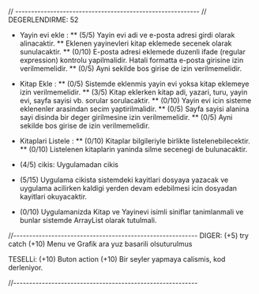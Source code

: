 // ----------------------------------------------------------
// DEGERLENDIRME: 52

* Yayin evi ekle : 
** (5/5) Yayin evi adi ve e-posta adresi girdi olarak alinacaktir. 
** Eklenen yayinevleri kitap eklemede secenek olarak sunulacaktir. 
** (0/10) E-posta adresi eklemede duzenli ifade (regular expression) kontrolu yapilmalidir. Hatali formatta e-posta girisine izin verilmemelidir. 
** (0/5) Ayni sekilde bos girise de izin verilmemelidir.

* Kitap Ekle : 
** (0/5) Sistemde eklenmis yayin evi yoksa kitap eklemeye izin verilmemelidir. 
** (3/5) Kitap eklerken kitap adi, yazari, turu, yayin evi, sayfa sayisi vb. sorular sorulacaktir. 
** (0/10) Yayin evi icin sisteme eklenenler arasindan secim yaptirilmalidir. 
** (0/5) Sayfa sayisi alanina sayi disinda bir deger girilmesine izin verilmemelidir. 
** (0/5) Ayni sekilde bos girise de izin verilmemelidir.

* Kitaplari Listele : 
** (0/10) Kitaplar bilgileriyle birlikte listelenebilecektir. 
** (0/10) Listelenen kitaplarin yaninda silme secenegi de bulunacaktir.

* (4/5) cikis: Uygulamadan cikis

* (5/15) Uygulama cikista sistemdeki kayitlari dosyaya yazacak ve uygulama acilirken kaldigi yerden devam edebilmesi icin dosyadan kayitlari okuyacaktir.

* (0/10) Uygulamanizda Kitap ve Yayinevi isimli siniflar tanimlanmali ve bunlar sistemde ArrayList olarak tutulmali.

//----------------------------------------------------------
DIGER:
(+5) try catch
(+10) Menu ve Grafik ara yuz basarili olsuturulmus

TESELLi:
(+10) Buton action
(+10) Bir seyler yapmaya calismis, kod derleniyor.

//----------------------------------------------------------